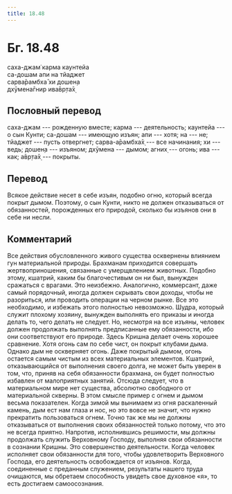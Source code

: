 ```yaml
---
title: 18.48
---
```


# Бг. 18.48
саха-джам̇ карма каунтейа<br/>
са-дошам апи на тйаджет<br/>
сарва̄рамбха̄ хи дошен̣а<br/>
дхӯмена̄гнир ива̄вр̣та̄х̣
## Пословный перевод

саха-джам --- рожденную вместе; карма --- деятельность; каунтейа --- о
сын Кунти; са-дошам --- имеющую изъян; апи --- хотя; на --- не; тйаджет
--- пусть отвергнет; сарва-а̄рамбха̄х̣ --- все начинания; хи --- ведь;
дошен̣а --- изъяном; дхӯмена --- дымом; агних̣ --- огонь; ива --- как;
а̄вр̣та̄х̣ --- покрыты.

## Перевод

Всякое действие несет в себе изъян, подобно огню, который всегда покрыт
дымом. Поэтому, о сын Кунти, никто не должен отказываться от
обязанностей, порожденных его природой, сколько бы изъянов они в себе ни
несли.

## Комментарий

Все действия обусловленного живого существа осквернены влиянием гун
материальной природы. Брахманам приходится совершать жертвоприношения,
связанные с умерщвлением животных. Подобно этому, кшатрий, каким бы
благочестивым он ни был, вынужден сражаться с врагами. Это неизбежно.
Аналогично, коммерсант, даже самый порядочный, иногда должен скрывать
свои доходы, чтобы не разориться, или проводить операции на черном
рынке. Все это необходимо, и избежать этого полностью невозможно. Шудра,
который служит плохому хозяину, вынужден выполнять его приказы и иногда
делать то, чего делать не следует. Но, несмотря на все изъяны, человек
должен продолжать выполнять предписанные ему обязанности, ибо они
соответствуют его природе. Здесь Кришна делает очень хорошее сравнение.
Хотя огонь сам по себе чист, он покрыт клубами дыма. Однако дым не
оскверняет огонь. Даже покрытый дымом, огонь остается самым чистым из
всех материальных элементов. Кшатрий, отказывающийся от выполнения
своего долга, не может быть уверен в том, что, приняв на себя
обязанности брахмана, он будет полностью избавлен от малоприятных
занятий. Отсюда следует, что в материальном мире нет существа, абсолютно
свободного от материальной скверны. В этом смысле пример с огнем и дымом
весьма показателен. Когда зимой мы вынимаем из огня раскаленный камень,
дым ест нам глаза и нос, но это вовсе не значит, что нужно прекратить
пользоваться огнем. Точно так же мы не должны отказываться от выполнения
своих обязанностей только потому, что это не всегда приятно. Напротив,
исполнившись решимости, мы должны продолжать служить Верховному Господу,
выполняя свои обязанности в сознании Кришны. Это совершенство
деятельности. Когда человек исполняет свои обязанности для того, чтобы
удовлетворить Верховного Господа, его деятельность освобождается от
изъянов. Когда, соединенные с преданным служением, результаты нашего
труда очищаются, мы обретаем способность увидеть свое духовное «я», то
есть достигаем самоосознания.
